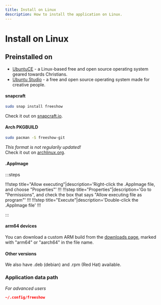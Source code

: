 ```yaml
---
title: Install on Linux
description: How to install the application on Linux.
---
```


# Install on Linux

## Preinstalled on

-   [UbuntuCE](https://ubuntuce.com/) - a Linux-based free and open source operating system geared towards Christians.
-   [Ubuntu Studio](https://ubuntustudio.org/) - a free and open source operating system made for creative people.

#### snapcraft

```bash
sudo snap install freeshow
```

Check it out on [snapcraft.io](https://snapcraft.io/freeshow).

<!-- -   **AppImage:** Right-click the .AppImage file, choose "Properties", go to "Permissions", and check the box that says "Allow executing file as program", then double-click the file and you should be good to go! -->

#### Arch PKGBUILD

```bash
sudo pacman -S freeshow-git
```

_This format is not regularily updated!_
<br>
Check it out on [archlinux.org](https://aur.archlinux.org/packages/freeshow-git).

#### .AppImage

:::steps

!!!step title="Allow executing"|description='Right-click the .AppImage file, and choose "Properties"'
!!!
!!!step title="Properties"|description='Go to "Permissions", and check the box that says "Allow executing file as program"'
!!!
!!!step title="Execute"|description='Double-click the .AppImage file'
!!!

:::

#### arm64 devices

You can download a custom ARM build from the [downloads page](/downloads), marked with "arm64" or "aarch64" in the file name.

#### Other versions

We also have .deb (debian) and .rpm (Red Hat) available.

### Application data path

_For advanced users_

```json
~/.config/freeshow
```
